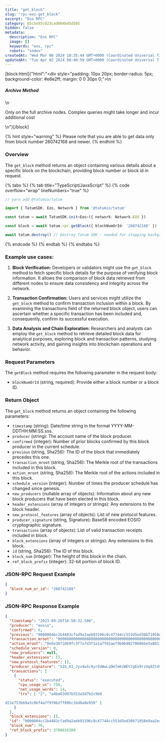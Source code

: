 ```yaml
---
title: "get_block"
slug: "rpc-eos-get_block"
excerpt: "Eos RPC"
category: 65c5e93c623cad004b45d505
hidden: false
metadata: 
  description: "Eos RPC"
  image: []
  keywords: "eos, rpc"
  robots: "index"
createdAt: "Wed Mar 06 2024 10:35:44 GMT+0000 (Coordinated Universal Time)"
updatedAt: "Tue Apr 02 2024 08:40:59 GMT+0000 (Coordinated Universal Time)"
---
```

[block:html]{"html":"<div style=\"padding: 10px 20px; border-radius: 5px; background-color: #e6e2ff; margin: 0 0 30px 0;\">\n  <h5>Archive Method</h5>\n  <p>Only on the full archive nodes. Complex queries might take longer and incur additional cost</p>\n</div>"}[/block]

{% hint style="warning" %}
Please note that you are able to get data only from block number 260742168 and newer.
{% endhint %}

### Overview

The `get_block` method returns an object containing various details about a specific block on the blockchain, providing block number or block id in request.

{% tabs %}
{% tab title="TypeScript/JavaScript" %}
{% code overflow="wrap" lineNumbers="true" %}
```typescript
// yarn add @tatumio/tatum

import { TatumSDK, Eos, Network } from '@tatumio/tatum'

const tatum = await TatumSDK.init<Eos>({ network: Network.EOS })

const block = await tatum.rpc.getBlock({ blockNumOrId: '260742168' })

await tatum.destroy() // Destroy Tatum SDK - needed for stopping background jobs
```
{% endcode %}
{% endtab %}
{% endtabs %}

### Example use cases:

1. **Block Verification:**
Developers or validators might use the `get_block` method to fetch specific block details for the purpose of verifying block information. It allows the comparison of block data retrieved from different nodes to ensure data consistency and integrity across the network.

2. **Transaction Confirmation:**
Users and services might utilize the `get_block` method to confirm transaction inclusion within a block. By examining the transactions field of the returned block object, users can ascertain whether a specific transaction has been included and, consequently, confirm its successful execution.

3. **Data Analysis and Chain Exploration:**
Researchers and analysts can employ the `get_block` method to retrieve detailed block data for analytical purposes, exploring block and transaction patterns, studying network activity, and gaining insights into blockchain operations and behavior.

### Request Parameters

The `getBlock` method requires the following parameter in the request body:

- `blockNumOrId` (string, required): Provide either a block number or a block ID.

### Return Object

The `get_block` method returns an object containing the following parameters:

- `timestamp` (string): Date/time string in the format YYYY-MM-DDTHH:MM:SS.sss.
- `producer` (string): The account name of the block producer.
- `confirmed` (integer): Number of prior blocks confirmed by this block producer in the current schedule.
- `previous` (string, Sha256): The ID of the block that immediately precedes this one.
- `transaction_mroot` (string, Sha256): The Merkle root of the transactions included in this block.
- `action_mroot` (string, Sha256): The Merkle root of the actions included in this block.
- `schedule_version` (integer): Number of times the producer schedule has changed since genesis.
- `new_producers` (nullable array of objects): Information about any new block producers that have been elected in this block.
- `header_extensions` (array of integers or strings): Any extensions to the block header.
- `new_protocol_features` (array of objects): List of new protocol features.
- `producer_signature` (string, Signature): Base58 encoded EOSIO cryptographic signature.
- `transactions` (array of objects): List of valid transaction receipts included in block.
- `block_extensions` (array of integers or strings): Any extensions to this block.
- `id` (string, Sha256): The ID of this block.
- `block_num` (integer): The height of this block in the chain.
- `ref_block_prefix` (integer): 32-bit portion of block ID.

### JSON-RPC Request Example

```json
{
  "block_num_or_id": "260742168"
}
```

### JSON-RPC Response Example

```json
{
  "timestamp": "2023-09-26T16:50:32.500",
  "producer": "eosio",
  "confirmed": 0,
  "previous": "0000004bc2b4483cfad9a2aeb93196c8c47744cc553d5ed30b71058e9aa2e410",
  "transaction_mroot": "0000000000000000000000000000000000000000000000000000000000000000",
  "action_mroot": "0e6e36f2db9fc3f7a7d3f1a1a7fd2aef9b9b9827060bbe5a8811e0e86e7d7d3a",
  "schedule_version": 0,
  "new_producers": null,
  "header_extensions": [],
  "new_protocol_features": [],
  "producer_signature": "SIG_K1_Jyv4wSc8yr5UWwLq9m7eKzWEVJgEo9rzUq9Zt49gCQjzjxrtBQyd1ZQsZt5Ge9wXCUsMxra1mHLJyZXFqSRcR5wSEDF1",
  "transactions": [
    {
      "status": "executed",
      "cpu_usage_us": 758,
      "net_usage_words": 14,
      "trx": [ "2", "e4be63d97b553a5d7b2c9b0

d21e753b69a3c0bf4a7f9f0b2ff806c16d8a8e959" ]
    }
  ],
  "block_extensions": [],
  "id": "0000004cc2b4483cfad9a2aeb93196c8c47744cc553d5ed30b71058e9aa2e410",
  "block_num": 76,
  "ref_block_prefix": 3708016389
}
```